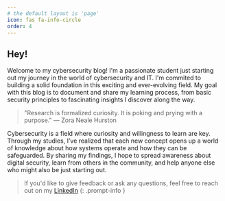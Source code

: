 ```yaml
---
# the default layout is 'page'
icon: fas fa-info-circle
order: 4
---
```


## **Hey!**

Welcome to my cybersecurity blog! I'm a passionate student just starting out my journey in the world of cybersecurity and IT. I'm commited to building a solid foundation in this exciting and ever-evolving field. My goal with this blog is to document and share my learning process, from basic security principles to fascinating insights I discover along the way.

> "Research is formalized curiosity. It is poking and prying with a purpose." — Zora Neale Hurston

Cybersecurity is a field where curiosity and willingness to learn are key. Through my studies, I’ve realized that each new concept opens up a world of knowledge about how systems operate and how they can be safeguarded. By sharing my findings, I hope to spread awareness about digital security, learn from others in the community, and help anyone else who might also be just starting out.

> If you'd like to give feedback or ask any questions, feel free to reach out on my [LinkedIn](https://www.linkedin.com/in/andrew-adams-894668293/)
{: .prompt-info }
